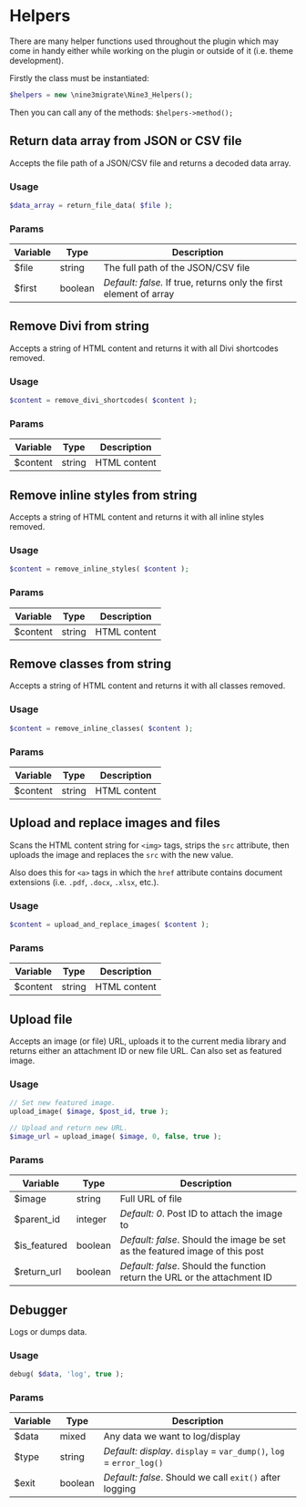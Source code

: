 # Helpers

There are many helper functions used throughout the plugin which may come in handy either while working on the plugin or outside of it (i.e. theme development).

Firstly the class must be instantiated:

```php
$helpers = new \nine3migrate\Nine3_Helpers();
```

Then you can call any of the methods: `$helpers->method();`

## Return data array from JSON or CSV file

Accepts the file path of a JSON/CSV file and returns a decoded data array.

### Usage

```php
$data_array = return_file_data( $file );
```

### Params

| Variable | Type | Description |
|---|---|---|
| $file | string | The full path of the JSON/CSV file |
| $first | boolean | _Default: false._ If true, returns only the first element of array |

## Remove Divi from string

Accepts a string of HTML content and returns it with all Divi shortcodes removed.

### Usage

```php
$content = remove_divi_shortcodes( $content );
```

### Params

| Variable | Type | Description |
|---|---|---|
| $content | string | HTML content |

## Remove inline styles from string

Accepts a string of HTML content and returns it with all inline styles removed.

### Usage

```php
$content = remove_inline_styles( $content );
```

### Params

| Variable | Type | Description |
|---|---|---|
| $content | string | HTML content |

## Remove classes from string

Accepts a string of HTML content and returns it with all classes removed.

### Usage

```php
$content = remove_inline_classes( $content );
```

### Params

| Variable | Type | Description |
|---|---|---|
| $content | string | HTML content |

## Upload and replace images and files

Scans the HTML content string for `<img>` tags, strips the `src` attribute, then uploads the image and replaces the `src` with the new value.

Also does this for `<a>` tags in which the `href` attribute contains document extensions (i.e. `.pdf`, `.docx`, `.xlsx`, etc.).

### Usage

```php
$content = upload_and_replace_images( $content );
```

### Params

| Variable | Type | Description |
|---|---|---|
| $content | string | HTML content |

## Upload file

Accepts an image (or file) URL, uploads it to the current media library and returns either an attachment ID or new file URL. Can also set as featured image.

### Usage

```php
// Set new featured image.
upload_image( $image, $post_id, true );

// Upload and return new URL.
$image_url = upload_image( $image, 0, false, true );
```

### Params

| Variable | Type | Description |
|---|---|---|
| $image | string | Full URL of file |
| $parent_id | integer | _Default: 0_. Post ID to attach the image to  |
| $is_featured | boolean | _Default: false_. Should the image be set as the featured image of this post |
| $return_url | boolean | _Default: false_. Should the function return the URL or the attachment ID |

## Debugger

Logs or dumps data.

### Usage

```php
debug( $data, 'log', true );
```

### Params

| Variable | Type | Description |
|---|---|---|
| $data | mixed | Any data we want to log/display |
| $type | string | _Default: display_. `display` = `var_dump()`, `log` = `error_log()` |
| $exit | boolean | _Default: false_. Should we call `exit()` after logging |
